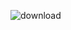 ![download](https://github.com/volodymyr2000mandzyniak/Gilded-Rose/assets/99285760/29b8fb89-b45f-41c5-a738-ed1568aa081f)
